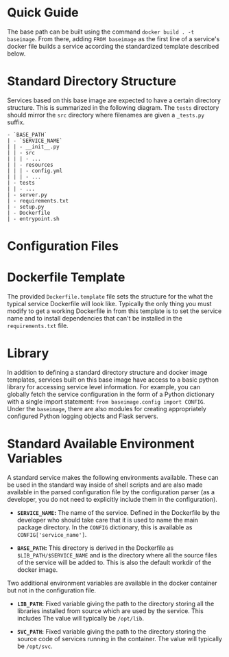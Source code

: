 
# Quick Guide

The base path can be built using the command `docker build . -t baseimage`. From there, adding `FROM baseimage` as the first line of a service's docker file builds a service according the standardized template described below.


# Standard Directory Structure

Services based on this base image are expected to have a certain directory structure. This is summarized in the following diagram. The `tests` directory should mirror the `src` directory where filenames are given a `_tests.py` suffix.  

```
- `BASE_PATH`
| - `SERVICE_NAME`
| | - __init__.py
| | - src
| | | - ...
| | - resources
| | | - config.yml
| | | - ...
| - tests
| | - ...
| - server.py
| - requirements.txt
| - setup.py
| - Dockerfile
| - entrypoint.sh
```


# Configuration Files


# Dockerfile Template

The provided `Dockerfile.template` file sets the structure for the what the typical service Dockerfile will look like. Typically the only thing you must modify to get a working Dockerfile in from this template is to set the service name and to install dependencies that can't be installed in the `requirements.txt` file.


# Library

In addition to defining a standard directory structure and docker image templates, services built on this base image have access to a basic python library for accessing service level information. For example, you can globally fetch the service configuration in the form of a Python dictionary with a single import statement: `from baseimage.config import CONFIG`.  Under the `baseimage`, there are also modules for creating appropriately configured Python logging objects and Flask servers.


# Standard Available Environment Variables

A standard service makes the following environments available. These can be used in the standard way inside of shell scripts and are also made available in the parsed configuration file by the configuration parser (as a developer, you do not need to explicitly include them in the configuration).

- **`SERVICE_NAME`:** The name of the service. Defined in the Dockerfile by the developer who should take care that it is used to name the main package directory. In the `CONFIG` dictionary, this is available as `CONFIG['service_name']`.

- **`BASE_PATH`:** This directory is derived in the Dockerfile as `$LIB_PATH/$SERVICE_NAME` and is the directory where all the source files of the service will be added to. This is also the default workdir of the docker image.

Two additional environment variables are available in the docker container but not in the configuration file.

- **`LIB_PATH`:** Fixed variable giving the path to the directory storing all the libraries installed from source which are used by the service. This includes The value will typically be `/opt/lib`.

- **`SVC_PATH`:** Fixed variable giving the path to the directory storing the source code of services running in the container. The value will typically be `/opt/svc`.
